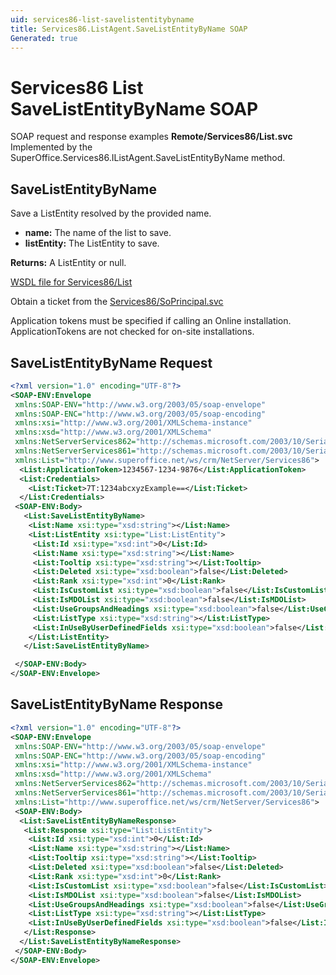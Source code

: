 ```yaml
---
uid: services86-list-savelistentitybyname
title: Services86.ListAgent.SaveListEntityByName SOAP
Generated: true
---
```


# Services86 List SaveListEntityByName SOAP

SOAP request and response examples **Remote/Services86/List.svc**
Implemented by the <see cref="M:SuperOffice.Services86.IListAgent.SaveListEntityByName">SuperOffice.Services86.IListAgent.SaveListEntityByName</see> method.

## SaveListEntityByName

Save a ListEntity resolved by the provided name.

* **name:** The name of the list to save.
* **listEntity:** The ListEntity to save.

**Returns:** A ListEntity or null.


[WSDL file for Services86/List](../Services86-List.md)

Obtain a ticket from the [Services86/SoPrincipal.svc](../SoPrincipal/index.md)

Application tokens must be specified if calling an Online installation. ApplicationTokens are not checked for on-site installations.

## SaveListEntityByName Request

```xml
<?xml version="1.0" encoding="UTF-8"?>
<SOAP-ENV:Envelope
 xmlns:SOAP-ENV="http://www.w3.org/2003/05/soap-envelope"
 xmlns:SOAP-ENC="http://www.w3.org/2003/05/soap-encoding"
 xmlns:xsi="http://www.w3.org/2001/XMLSchema-instance"
 xmlns:xsd="http://www.w3.org/2001/XMLSchema"
 xmlns:NetServerServices862="http://schemas.microsoft.com/2003/10/Serialization/Arrays"
 xmlns:NetServerServices861="http://schemas.microsoft.com/2003/10/Serialization/"
 xmlns:List="http://www.superoffice.net/ws/crm/NetServer/Services86">
  <List:ApplicationToken>1234567-1234-9876</List:ApplicationToken>
  <List:Credentials>
    <List:Ticket>7T:1234abcxyzExample==</List:Ticket>
  </List:Credentials>
 <SOAP-ENV:Body>
   <List:SaveListEntityByName>
    <List:Name xsi:type="xsd:string"></List:Name>
    <List:ListEntity xsi:type="List:ListEntity">
     <List:Id xsi:type="xsd:int">0</List:Id>
     <List:Name xsi:type="xsd:string"></List:Name>
     <List:Tooltip xsi:type="xsd:string"></List:Tooltip>
     <List:Deleted xsi:type="xsd:boolean">false</List:Deleted>
     <List:Rank xsi:type="xsd:int">0</List:Rank>
     <List:IsCustomList xsi:type="xsd:boolean">false</List:IsCustomList>
     <List:IsMDOList xsi:type="xsd:boolean">false</List:IsMDOList>
     <List:UseGroupsAndHeadings xsi:type="xsd:boolean">false</List:UseGroupsAndHeadings>
     <List:ListType xsi:type="xsd:string"></List:ListType>
     <List:InUseByUserDefinedFields xsi:type="xsd:boolean">false</List:InUseByUserDefinedFields>
    </List:ListEntity>
   </List:SaveListEntityByName>

 </SOAP-ENV:Body>
</SOAP-ENV:Envelope>

```


## SaveListEntityByName Response

```xml
<?xml version="1.0" encoding="UTF-8"?>
<SOAP-ENV:Envelope
 xmlns:SOAP-ENV="http://www.w3.org/2003/05/soap-envelope"
 xmlns:SOAP-ENC="http://www.w3.org/2003/05/soap-encoding"
 xmlns:xsi="http://www.w3.org/2001/XMLSchema-instance"
 xmlns:xsd="http://www.w3.org/2001/XMLSchema"
 xmlns:NetServerServices862="http://schemas.microsoft.com/2003/10/Serialization/Arrays"
 xmlns:NetServerServices861="http://schemas.microsoft.com/2003/10/Serialization/"
 xmlns:List="http://www.superoffice.net/ws/crm/NetServer/Services86">
 <SOAP-ENV:Body>
  <List:SaveListEntityByNameResponse>
   <List:Response xsi:type="List:ListEntity">
    <List:Id xsi:type="xsd:int">0</List:Id>
    <List:Name xsi:type="xsd:string"></List:Name>
    <List:Tooltip xsi:type="xsd:string"></List:Tooltip>
    <List:Deleted xsi:type="xsd:boolean">false</List:Deleted>
    <List:Rank xsi:type="xsd:int">0</List:Rank>
    <List:IsCustomList xsi:type="xsd:boolean">false</List:IsCustomList>
    <List:IsMDOList xsi:type="xsd:boolean">false</List:IsMDOList>
    <List:UseGroupsAndHeadings xsi:type="xsd:boolean">false</List:UseGroupsAndHeadings>
    <List:ListType xsi:type="xsd:string"></List:ListType>
    <List:InUseByUserDefinedFields xsi:type="xsd:boolean">false</List:InUseByUserDefinedFields>
   </List:Response>
  </List:SaveListEntityByNameResponse>
 </SOAP-ENV:Body>
</SOAP-ENV:Envelope>

```


